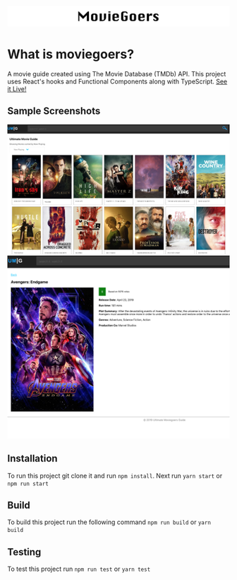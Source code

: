 <h1 align="center"><img src="https://github.com/jefferyvincent/moviegoers/blob/master/public/assets/moviegoers-readme-header.png" alt="MovieGoers" /></h1>

# What is moviegoers?
A movie guide created using The Movie Database (TMDb) API. This project uses React's hooks and Functional Components along with TypeScript. [See it Live! ](https://jefferyvincent.github.io/)

## Sample Screenshots
<img src="https://github.com/jefferyvincent/moviegoers/blob/master/public/assets/screen_shot_1.png" alt="moviegoers" />
<img src="https://github.com/jefferyvincent/moviegoers/blob/master/public/assets/screen_shot_2.png" alt="moviegoers" />

## Installation
To run this project git clone it and run `npm install`. Next run `yarn start` or `npm run start`

## Build
To build this project run the following command `npm run build` or `yarn build`

## Testing
To test this project run `npm run test` or `yarn test`
